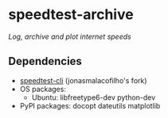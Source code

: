 speedtest-archive
=================

_Log, archive and plot internet speeds_

Dependencies
------------

- [speedtest-cli] (jonasmalacofilho's fork)
- OS packages:
   - Ubuntu: libfreetype6-dev python-dev
- PyPI packages: docopt dateutils matplotlib

[speedtest-cli]: https://github.com/jonasmalacofilho/speedtest-cli

